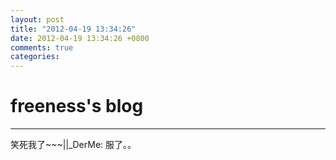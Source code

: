 ```yaml
---
layout: post
title: "2012-04-19 13:34:26"
date: 2012-04-19 13:34:26 +0800
comments: true
categories: 
---
```


# freeness's blog

----------

>
笑死我了~~~||_DerMe: 服了。。